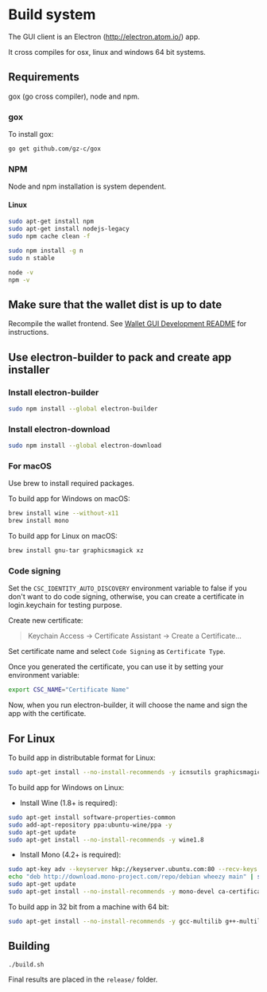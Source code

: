# Build system

The GUI client is an Electron (http://electron.atom.io/) app.

It cross compiles for osx, linux and windows 64 bit systems.

## Requirements

gox (go cross compiler), node and npm.

### gox

To install gox:

```sh
go get github.com/gz-c/gox
```

### NPM

Node and npm installation is system dependent.

#### Linux

```sh
sudo apt-get install npm
sudo apt-get install nodejs-legacy
sudo npm cache clean -f

sudo npm install -g n
sudo n stable

node -v
npm -v
```

## Make sure that the wallet dist is up to date

Recompile the wallet frontend. See [Wallet GUI Development README](../src/gui/static/README.md) for instructions.

## Use electron-builder to pack and create app installer

### Install electron-builder

```sh
sudo npm install --global electron-builder
```

### Install electron-download

```sh
sudo npm install --global electron-download
```

### For macOS

Use brew to install required packages.

To build app for Windows on macOS:

```sh
brew install wine --without-x11
brew install mono
```

To build app for Linux on macOS:

```sh
brew install gnu-tar graphicsmagick xz
```

### Code signing

Set the `CSC_IDENTITY_AUTO_DISCOVERY` environment variable to false if you don't want to do code signing,
otherwise, you can create a certificate in login.keychain for testing purpose.

Create new certificate:

> Keychain Access -> Certificate Assistant -> Create a Certificate...

Set certificate name and select `Code Signing` as `Certificate Type`.

Once you generated the certificate, you can use it by setting your environment variable:

```sh
export CSC_NAME="Certificate Name"
```

Now, when you run electron-builder, it will choose the name and sign the app with the certificate.

## For Linux

To build app in distributable format for Linux:

```sh
sudo apt-get install --no-install-recommends -y icnsutils graphicsmagick xz-utils
```

To build app for Windows on Linux:

* Install Wine (1.8+ is required):

```sh
sudo apt-get install software-properties-common
sudo add-apt-repository ppa:ubuntu-wine/ppa -y
sudo apt-get update
sudo apt-get install --no-install-recommends -y wine1.8
```

* Install Mono (4.2+ is required):

```sh
sudo apt-key adv --keyserver hkp://keyserver.ubuntu.com:80 --recv-keys 3FA7E0328081BFF6A14DA29AA6A19B38D3D831EF
echo "deb http://download.mono-project.com/repo/debian wheezy main" | sudo tee /etc/apt/sources.list.d/mono-xamarin.list
sudo apt-get update
sudo apt-get install --no-install-recommends -y mono-devel ca-certificates-mono
```

To build app in 32 bit from a machine with 64 bit:

```sh
sudo apt-get install --no-install-recommends -y gcc-multilib g++-multilib
```


## Building

```sh
./build.sh
```

Final results are placed in the `release/` folder.
